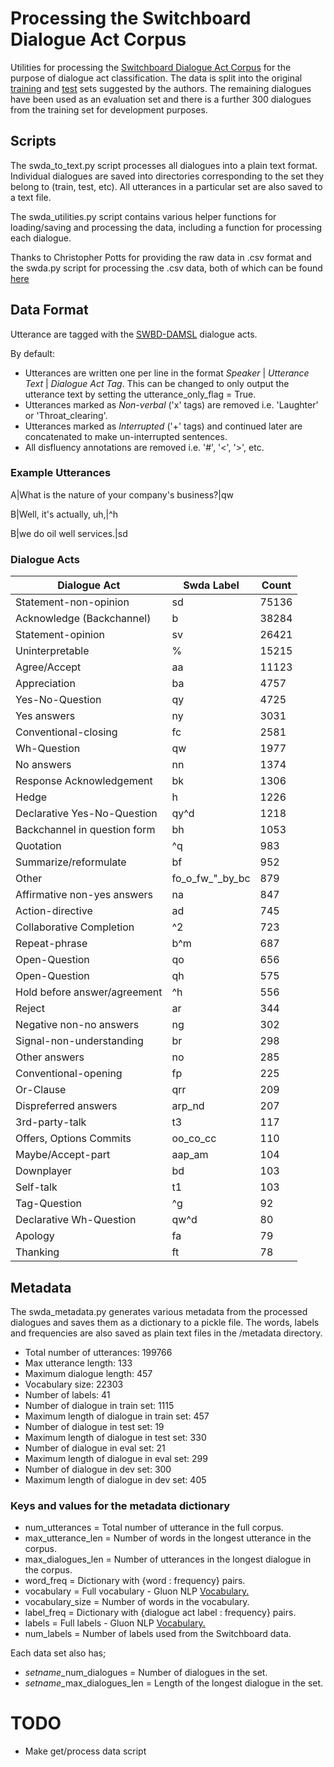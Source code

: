 # Processing the Switchboard Dialogue Act Corpus

Utilities for processing the [Switchboard Dialogue Act Corpus](https://web.stanford.edu/~jurafsky/ws97/)
for the purpose of dialogue act classification. The data is split into the original [training](https://web.stanford.edu/~jurafsky/ws97/ws97-train-convs.list) 
and [test](https://web.stanford.edu/~jurafsky/ws97/ws97-test-convs.list) sets suggested by the authors.
The remaining dialogues have been used as an evaluation set and there is a further 300 dialogues from the training set for development purposes.

## Scripts
The swda_to_text.py script processes all dialogues into a plain text format. Individual dialogues are saved into directories corresponding
to the set they belong to (train, test, etc). All utterances in a particular set are also saved to a text file.

The swda_utilities.py script contains various helper functions for loading/saving and processing the data, including a function for processing each dialogue.

Thanks to Christopher Potts for providing the raw data in .csv format and the swda.py script for processing the .csv data, both of which can be found [here](https://github.com/cgpotts/swda)

## Data Format
Utterance are tagged with the [SWBD-DAMSL](https://web.stanford.edu/~jurafsky/ws97/manual.august1.html) dialogue acts.

By default:
- Utterances are written one per line in the format *Speaker* | *Utterance Text* | *Dialogue Act Tag*. This can be changed to only output the utterance text by setting the utterance_only_flag = True.
- Utterances marked as *Non-verbal* ('x' tags) are removed i.e. 'Laughter' or 'Throat_clearing'.
- Utterances marked as *Interrupted* ('+' tags) and continued later are concatenated to make un-interrupted sentences.
- All disfluency annotations are removed i.e. '#', '<', '>', etc.

### Example Utterances
A|What is the nature of your company's business?|qw

B|Well, it's actually, uh,|^h

B|we do oil well services.|sd

### Dialogue Acts
Dialogue Act    | Swda Label    | Count
--- | --- | ---
Statement-non-opinion   | sd    | 75136
Acknowledge (Backchannel)   | b | 38284
Statement-opinion   | sv    | 26421
Uninterpretable | %     | 15215
Agree/Accept    | aa    | 11123
Appreciation    | ba    | 4757
Yes-No-Question | qy    | 4725
Yes answers | ny    | 3031
Conventional-closing    | fc    | 2581
Wh-Question | qw | 1977
No answers  | nn | 1374
Response Acknowledgement    |bk | 1306
Hedge   | h  | 1226
Declarative Yes-No-Question | qy^d   | 1218
Backchannel in question form    | bh | 1053
Quotation   | ^q | 983
Summarize/reformulate   | bf | 952
Other   | fo_o_fw_"_by_bc    | 879
Affirmative non-yes answers | na    | 847
Action-directive    | ad    | 745
Collaborative Completion    | ^2    | 723
Repeat-phrase   | b^m   | 687
Open-Question   | qo    | 656
Open-Question   | qh    | 575
Hold before answer/agreement    | ^h    | 556
Reject  | ar    | 344
Negative non-no answers | ng    | 302
Signal-non-understanding    | br    | 298
Other answers   | no    | 285
Conventional-opening    | fp    | 225
Or-Clause   | qrr   | 209
Dispreferred answers    | arp_nd    | 207
3rd-party-talk  | t3    | 117
Offers, Options Commits | oo_co_cc  | 110
Maybe/Accept-part   | aap_am    | 104
Downplayer  | bd    | 103
Self-talk	| t1    | 103
Tag-Question    | ^g    | 92
Declarative Wh-Question | qw^d  | 80
Apology | fa    | 79
Thanking    | ft  | 78

## Metadata
The swda_metadata.py generates various metadata from the processed dialogues and saves them as a dictionary to a pickle file.
The words, labels and frequencies are also saved as plain text files in the /metadata directory.

- Total number of utterances:  199766
- Max utterance length:  133
- Maximum dialogue length: 457
- Vocabulary size: 22303
- Number of labels: 41
- Number of dialogue in train set: 1115
- Maximum length of dialogue in train set: 457
- Number of dialogue in test set: 19
- Maximum length of dialogue in test set: 330
- Number of dialogue in eval set: 21
- Maximum length of dialogue in eval set: 299
- Number of dialogue in dev set: 300
- Maximum length of dialogue in dev set: 405

### Keys and values for the metadata dictionary

- num_utterances = Total number of utterance in the full corpus.
- max_utterance_len = Number of words in the longest utterance in the corpus.
- max_dialogues_len = Number of utterances in the longest dialogue in the corpus.
- word_freq = Dictionary with {word : frequency} pairs.
- vocabulary = Full vocabulary - Gluon NLP [Vocabulary.](http://gluon-nlp.mxnet.io/api/modules/vocab.html#gluonnlp.Vocab)
- vocabulary_size = Number of words in the vocabulary.
- label_freq = Dictionary with {dialogue act label : frequency} pairs.
- labels = Full labels - Gluon NLP [Vocabulary.](http://gluon-nlp.mxnet.io/api/modules/vocab.html#gluonnlp.Vocab)
- num_labels = Number of labels used from the Switchboard data.

Each data set also has;
- *setname*_num_dialogues = Number of dialogues in the set.
- *setname*_max_dialogues_len = Length of the longest dialogue in the set.

# TODO
- Make get/process data script 